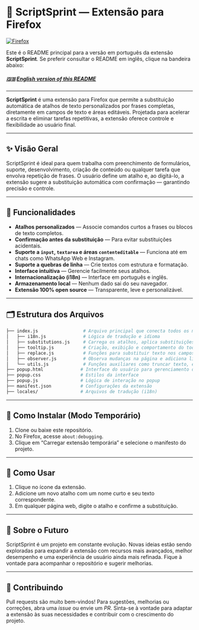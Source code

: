 # 🧩 ScriptSprint — Extensão para Firefox

[![Firefox](https://img.shields.io/badge/Firefox-FF7139?style=for-the-badge&logo=Firefox-Browser&logoColor=white)](https://addons.mozilla.org/pt-BR/firefox/addon/sprintscript/)

Este é o README principal para a versão em português da extensão **ScriptSprint**. Se preferir consultar o README em inglês, clique na bandeira abaixo:

##### 🇬🇧 [English version of this README](./README.en.md)
---

**ScriptSprint** é uma extensão para Firefox que permite a substituição automática de atalhos de texto personalizados por frases completas, diretamente em campos de texto e áreas editáveis. Projetada para acelerar a escrita e eliminar tarefas repetitivas, a extensão oferece controle e flexibilidade ao usuário final.

---

## ✨ Visão Geral

ScriptSprint é ideal para quem trabalha com preenchimento de formulários, suporte, desenvolvimento, criação de conteúdo ou qualquer tarefa que envolva repetição de frases. O usuário define um atalho e, ao digitá-lo, a extensão sugere a substituição automática com confirmação — garantindo precisão e controle.

---

## 🔧 Funcionalidades

- **Atalhos personalizados** — Associe comandos curtos a frases ou blocos de texto completos.
- **Confirmação antes da substituição** — Para evitar substituições acidentais.
- **Suporte a `input`, `textarea` e áreas `contenteditable`** — Funciona até em chats como WhatsApp Web e Instagram.
- **Suporte a quebras de linha** — Crie textos com estrutura e formatação.
- **Interface intuitiva** — Gerencie facilmente seus atalhos.
- **Internacionalização (i18n)** — Interface em português e inglês.
- **Armazenamento local** — Nenhum dado sai do seu navegador.
- **Extensão 100% open source** — Transparente, leve e personalizável.

---

## 🗂 Estrutura dos Arquivos

```bash
├── index.js                 # Arquivo principal que conecta todos os módulos
│   ├── i18n.js              # Lógica de tradução e idioma
│   ├── substitutions.js     # Carrega os atalhos, aplica substituições e escuta digitação
│   ├── tooltip.js           # Criação, exibição e comportamento do tooltip de confirmação
│   ├── replace.js           # Funções para substituir texto nos campos
│   ├── observer.js          # Observa mudanças na página e adiciona listeners
│   └── utils.js             # Funções auxiliares como truncar texto, etc.
├── popup.html              # Interface do usuário para gerenciamento de atalhos
├── popup.css               # Estilos da interface
├── popup.js                # Lógica de interação no popup
├── manifest.json           # Configurações da extensão
├── locales/                # Arquivos de tradução (i18n)

```
---


## 🚀 Como Instalar (Modo Temporário)

1. Clone ou baixe este repositório.
2. No Firefox, acesse `about:debugging`.
3. Clique em “Carregar extensão temporária” e selecione o manifesto do projeto.

---

## 📝 Como Usar

1. Clique no ícone da extensão.
2. Adicione um novo atalho com um nome curto e seu texto correspondente.
3. Em qualquer página web, digite o atalho e confirme a substituição.

---

## 🌱 Sobre o Futuro

ScriptSprint é um projeto em constante evolução. Novas ideias estão sendo exploradas para expandir a extensão com recursos mais avançados, melhor desempenho e uma experiência de usuário ainda mais refinada. Fique à vontade para acompanhar o repositório e sugerir melhorias.

---

## 🤝 Contribuindo

Pull requests são muito bem-vindos! Para sugestões, melhorias ou correções, abra uma *issue* ou envie um *PR*. Sinta-se à vontade para adaptar a extensão às suas necessidades e contribuir com o crescimento do projeto.
